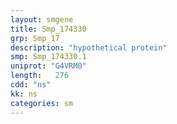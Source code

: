 ```yaml
---
layout: smgene
title: Smp_174330
grp: Smp_17
description: "hypothetical protein"
smp: Smp_174330.1
uniprot: "G4VRM0"
length:   276
cdd: "ns"
kk: ns
categories: sm
---
```

